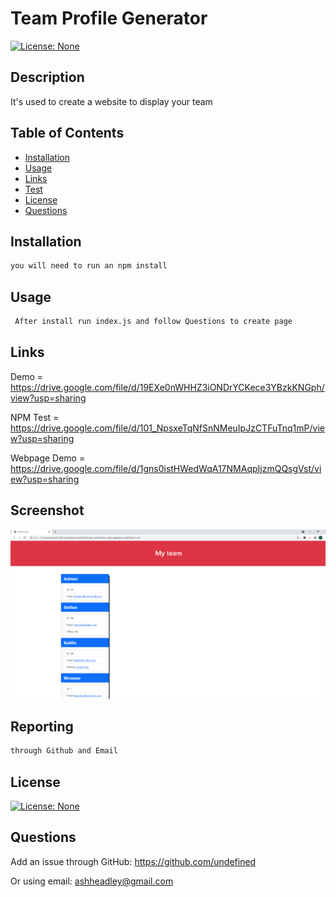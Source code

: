 # Team Profile Generator

  
[![License: None](https://img.shields.io/badge/License-None-blue.svg)](https://opensource.org/licenses/none)
  
## Description
It's used to create a website to display your team
  
## Table of Contents
- [Installation](#installation)
- [Usage](#usage)
- [Links](#links)
- [Test](#test)
- [License](#license)
- [Questions](#questions)
  
## Installation
```md
you will need to run an npm install
```
  
## Usage
```md
 After install run index.js and follow Questions to create page
```
  
## Links

Demo = https://drive.google.com/file/d/19EXe0nWHHZ3iONDrYCKece3YBzkKNGph/view?usp=sharing

NPM Test = https://drive.google.com/file/d/101_NpsxeTqNfSnNMeuIpJzCTFuTnq1mP/view?usp=sharing

Webpage Demo = https://drive.google.com/file/d/1gns0istHWedWqA17NMAqpIjzmQQsgVst/view?usp=sharing

## Screenshot
![picture of website](./pic/screenshot.png)

## Reporting
```md
through Github and Email
```
## License
[![License: None](https://img.shields.io/badge/License-None-blue.svg)](https://opensource.org/licenses/none)
  
## Questions 
Add an issue through GitHub:
 https://github.com/undefined
  
Or using email:
 ashheadley@gmail.com

